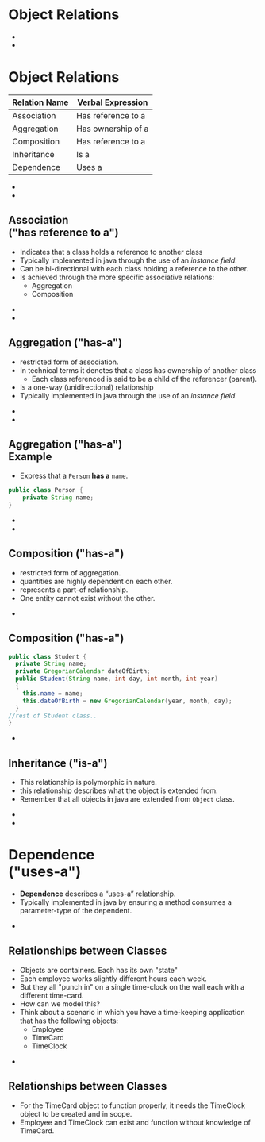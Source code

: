 
# Object Relations


-
-
# Object Relations
| Relation Name | Verbal Expression |
|---|---|
| Association | Has reference to a |
| Aggregation | Has ownership of a |
| Composition | Has reference to a |
| Inheritance | Is a |
| Dependence  | Uses a |



-
-
## Association<br>("has reference to a")
* Indicates that a class holds a reference to another class
* Typically implemented in java through the use of an _instance field_.
* Can be bi-directional with each class holding a reference to the other.
* Is achieved through the more specific associative relations:
	* Aggregation
	* Composition

-
-
## Aggregation ("has-a")
* restricted form of association.
* In technical terms it denotes that a class has ownership of another class
	* Each class referenced is said to be a child of the referencer (parent).
* Is a one-way (unidirectional) relationship
* Typically implemented in java through the use of an _instance field_.


-
-
## Aggregation ("has-a")<br>Example
* Express that a `Person` **has a** `name`.
```java
public class Person {
	private String name;
}
```


-
-
## Composition ("has-a")
* restricted form of aggregation.
* quantities are highly dependent on each other.
* represents a part-of relationship.
* One entity cannot exist without the other.


-
## Composition ("has-a")
```java
public class Student {
  private String name;
  private GregorianCalendar dateOfBirth;
  public Student(String name, int day, int month, int year)
  {
    this.name = name;
    this.dateOfBirth = new GregorianCalendar(year, month, day);
  }
//rest of Student class..
}
```

-
## Inheritance ("is-a")
* This relationship is polymorphic in nature.
* this relationship describes what the object is extended from.
* Remember that all objects in java are extended from `Object` class.


-
-
# Dependence<br>("uses-a")
* **Dependence** describes a “uses-a” relationship.
* Typically implemented in java by ensuring a method consumes a parameter-type of the dependent.

-
## Relationships between Classes
* Objects are containers. Each has its own "state"
* Each employee works slightly different hours each week.
* But they all "punch in" on a single time-clock on the wall each with a different time-card.
* How can we model this?
* Think about a scenario in which you have a time-keeping application that has the following objects:
	* Employee
	* TimeCard
	* TimeClock

-

## Relationships between Classes
* For the TimeCard object to function properly, it needs the TimeClock object to be created and in scope.
* Employee and TimeClock can exist and function without knowledge of TimeCard.
